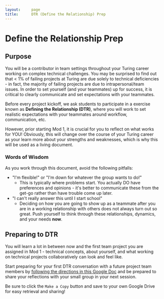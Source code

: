 ```yaml
---
layout:     page
title:      DTR (Define the Relationship) Prep
---
```

# Define the Relationship Prep
## Purpose

You will be a contributor in team settings throughout your Turing career working on complex technical challenges. You may be surprised to find out that < 1% of failing projects at Turing are due solely to technical deficiencies - in fact, the majority of failing projects are due to intrapersonal/team issues. In order to set yourself (and your teammates) up for success, it is critical to clearly communicate and set expectations with your teammates. 

Before every project kickoff, we ask students to participate in a exercise known as **Defining the Relationship (DTR)**, where you will work to set realistic expectations with your teammates around workflow, communication, etc.

However, prior starting Mod 1, it is crucial for you to reflect on what works for YOU! Obviously, this will change over the course of your Turing career as your learn more about your strengths and weaknesses, which is why this will be used as a living document.

### Words of Wisdom

As you work through this document, avoid the following pitfalls:

- "I'm flexible!" or "I'm down for whatever the group wants to do!"
  - This is typically where problems start. You actually DO have preferences and opinions - it's better to communicate these from the get-go rather than have trouble come up later.
- "I can't really answer this until I start school"
  - Deciding on how you are going to show up as a teammate after you are in a working relationship with others does not always turn out so great. Push yourself to think through these relationships, dynamics, and your needs **now**.
  
## Preparing to DTR

You will learn a lot in between now and the first team project you are assigned in Mod 1 - technical concepts, about yourself, and what working on technical projects collaboratively can look and feel like.

Start preparing for your first DTR conversation with a future project team members by <a href="https://docs.google.com/document/d/1Zdcqm7yOWnzd4fZOD-8gmgFNCkqxYleKzoDUqarX9Wo/copy" target="_blank">following the directions in this Google Doc</a> and be prepared to share your reflections with your small group in your next session.

Be sure to click the `Make a Copy` button and save to your own Google Drive for easy retrieval and sharing!

<br>
<br>